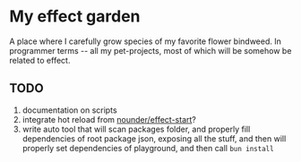 # My effect garden

A place where I carefully grow species of my favorite flower bindweed. In
programmer terms -- all my pet-projects, most of which will be somehow be
related to effect.

## TODO

1. documentation on scripts
2. integrate hot reload from [nounder/effect-start](https://github.com/nounder/effect-start)?
3. write auto tool that will scan packages folder, and properly fill
   dependencies of root package json, exposing all the stuff, and then will
   properly set dependencies of playground, and then call `bun install`
